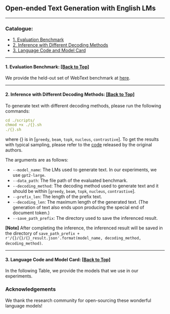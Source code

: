 ## Open-ended Text Generation with English LMs

****

<span id='all_catelogue'/>

### Catalogue:
* <a href='#benchmark'>1. Evaluation Benchmark</a>
* <a href='#inference'>2. Inference with Different Decoding Methods</a>
* <a href='#language_code_and_model_card'>3. Language Code and Model Card</a>

****
<span id='benchmark'/>

#### 1. Evaluation Benchmark: <a href='#all_catelogue'>[Back to Top]</a>
We provide the held-out set of WebText benchmark at [here](../../data/webtext/).


****
<span id='inference'/>

#### 2. Inference with Different Decoding Methods: <a href='#all_catelogue'>[Back to Top]</a>

To generate text with different decoding methods, please run the following commands:
```yaml
cd ./scripts/
chmod +x ./{}.sh
./{}.sh
```
where {} is in [`greedy`, `beam`, `topk`, `nucleus`, `contrastive`]. To get the results with typical sampling, please refer to the [code](https://github.com/cimeister/typical-sampling) released by the original authors.

The arguments are as follows:
* `--model_name`: The LMs used to generate text. In our experiments, we use `gpt2-large`.
* `--data_path`: The file path of the evaluated benchmark.
* `--decoding_method`: The decoding method used to generate text and it should be within [`greedy`, `beam`, `topk`, `nucleus`, `contrastive`].
* `--prefix_len`: The length of the prefix text.
* `--decoding_len`: The maximum length of the generated text. (The generation of text also ends upon producing the special end of document token.)
* `--save_path_prefix`: The directory used to save the inferenced result.


**[Note]** After completing the inference, the inferenced result will be saved in the directory of `save_path_prefix + r'/{}/{}/{}_result.json'.format(model_name, decoding_method, decoding_method)`.

****
<span id='language_code_and_model_card'/>

#### 3. Language Code and Model Card: <a href='#all_catelogue'>[Back to Top]</a>
In the following Table, we provide the models that we use in our experiments. 




### Acknowledgements

We thank the research community for open-sourcing these wonderful language models!
